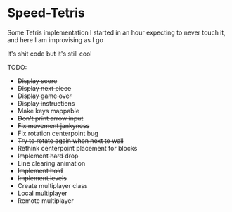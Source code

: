 # Speed-Tetris

Some Tetris implementation I started in an hour expecting to never touch it, and here I am improvising as I go

It's shit code but it's still cool

TODO:
* ~~Display score~~
* ~~Display next piece~~
* ~~Display game over~~
* ~~Display instructions~~
* Make keys mappable
* ~~Don't print arrow input~~
* ~~Fix movement jankyness~~
* Fix rotation centerpoint bug
* ~~Try to rotate again when next to wall~~
* Rethink centerpoint placement for blocks
* ~~Implement hard drop~~
* Line clearing animation
* ~~Implement hold~~
* ~~Implement levels~~
* Create multiplayer class
* Local multiplayer
* Remote multiplayer